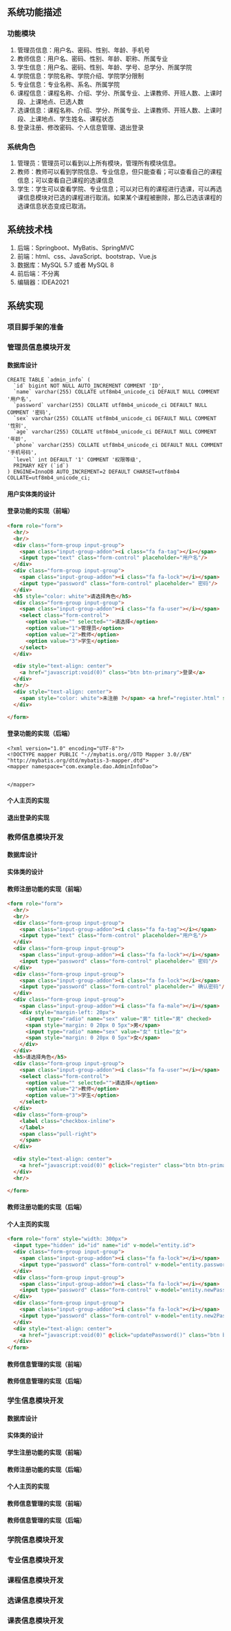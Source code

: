 ## 系统功能描述
### 功能模块 

1. 管理员信息：用户名、密码、性别、年龄、手机号
2. 教师信息：用户名、密码、性别、年龄、职称、所属专业
3. 学生信息：用户名、密码、性别、年龄、学号、总学分、所属学院
4. 学院信息：学院名称、学院介绍、学院学分限制
5. 专业信息：专业名称、系名、所属学院
6. 课程信息：课程名称、介绍、学分、所属专业、上课教师、开班人数、上课时段、上课地点、已选人数
7. 选课信息：课程名称、介绍、学分、所属专业、上课教师、开班人数、上课时段、上课地点、学生姓名、课程状态
8. 登录注册、修改密码、个人信息管理、退出登录
### 系统角色

1. 管理员：管理员可以看到以上所有模块，管理所有模块信息。
2. 教师：教师可以看到学院信息、专业信息，但只能查看；可以查看自己的课程信息；可以查看自己课程的选课信息
3. 学生：学生可以查看学院、专业信息；可以对已有的课程进行选课，可以再选课信息模块对已选的课程进行取消。如果某个课程被删除，那么已选该课程的选课信息状态变成已取消。
## 系统技术栈

1. 后端：Springboot、MyBatis、SpringMVC
2. 前端：html、css、JavaScript、bootstrap、Vue.js
3. 数据库：MySQL 5.7 或者 MySQL 8
4. 前后端：不分离
5. 编辑器：IDEA2021
## 系统实现
### 项目脚手架的准备

### 管理员信息模块开发
#### 数据库设计

```mysql
CREATE TABLE `admin_info` (
  `id` bigint NOT NULL AUTO_INCREMENT COMMENT 'ID',
  `name` varchar(255) COLLATE utf8mb4_unicode_ci DEFAULT NULL COMMENT '用户名',
  `password` varchar(255) COLLATE utf8mb4_unicode_ci DEFAULT NULL COMMENT '密码',
  `sex` varchar(255) COLLATE utf8mb4_unicode_ci DEFAULT NULL COMMENT '性别',
  `age` varchar(255) COLLATE utf8mb4_unicode_ci DEFAULT NULL COMMENT '年龄',
  `phone` varchar(255) COLLATE utf8mb4_unicode_ci DEFAULT NULL COMMENT '手机号码',
  `level` int DEFAULT '1' COMMENT '权限等级',
  PRIMARY KEY (`id`)
) ENGINE=InnoDB AUTO_INCREMENT=2 DEFAULT CHARSET=utf8mb4 COLLATE=utf8mb4_unicode_ci;
```



#### 用户实体类的设计

#### 登录功能的实现（前端）
```html
<form role="form">
  <hr/>
  <br/>
  <div class="form-group input-group">
    <span class="input-group-addon"><i class="fa fa-tag"></i></span>
    <input type="text" class="form-control" placeholder="用户名"/>
  </div>
  <div class="form-group input-group">
    <span class="input-group-addon"><i class="fa fa-lock"></i></span>
    <input type="password" class="form-control" placeholder=" 密码"/>
  </div>
  <h5 style="color: white">请选择角色</h5>
  <div class="form-group input-group">
    <span class="input-group-addon"><i class="fa fa-user"></i></span>
    <select class="form-control">
      <option value="" selected="">请选择</option>
      <option value="1">管理员</option>
      <option value="2">教师</option>
      <option value="3">学生</option>
    </select>
  </div>

  <div style="text-align: center">
    <a href="javascript:void(0)" class="btn btn-primary">登录</a>
  </div>
  <hr/>
  <div style="text-align: center">
    <span style="color: white">未注册 ?</span> <a href="register.html" style="color: yellow">点击这里 </a>
  </div>

</form>
```
#### 登录功能的实现（后端）
```
<?xml version="1.0" encoding="UTF-8"?>
<!DOCTYPE mapper PUBLIC "-//mybatis.org//DTD Mapper 3.0//EN" "http://mybatis.org/dtd/mybatis-3-mapper.dtd">
<mapper namespace="com.example.dao.AdminInfoDao">

    
</mapper>
```
#### 个人主页的实现

#### 退出登录的实现

### 教师信息模块开发
#### 数据库设计
#### 实体类的设计
#### 教师注册功能的实现（前端）
```html
<form role="form">
  <hr/>
  <br/>
  <div class="form-group input-group">
    <span class="input-group-addon"><i class="fa fa-tag"></i></span>
    <input type="text" class="form-control" placeholder="用户名"/>
  </div>
  <div class="form-group input-group">
    <span class="input-group-addon"><i class="fa fa-lock"></i></span>
    <input type="password" class="form-control" placeholder=" 密码"/>
  </div>
  <div class="form-group input-group">
    <span class="input-group-addon"><i class="fa fa-lock"></i></span>
    <input type="password" class="form-control" placeholder=" 确认密码"/>
  </div>
  <div class="form-group input-group">
    <span class="input-group-addon"><i class="fa fa-male"></i></span>
    <div style="margin-left: 20px">
      <input type="radio" name="sex" value="男" title="男" checked>
      <span style="margin: 0 20px 0 5px">男</span>
      <input type="radio" name="sex" value="女" title="女">
      <span style="margin: 0 20px 0 5px">女</span>
    </div>
  </div>
  <h5>请选择角色</h5>
  <div class="form-group input-group">
    <span class="input-group-addon"><i class="fa fa-user"></i></span>
    <select class="form-control">
      <option value="" selected="">请选择</option>
      <option value="2">教师</option>
      <option value="3">学生</option>
    </select>
  </div>
  <div class="form-group">
    <label class="checkbox-inline">
    </label>
    <span class="pull-right">
    </span>
  </div>

  <div style="text-align: center">
    <a href="javascript:void(0)" @click="register" class="btn btn-primary">注册</a>
  </div>
  <hr/>

</form>
```
#### 教师注册功能的实现（后端）

#### 个人主页的实现
```html
<form role="form" style="width: 300px">
  <input type="hidden" id="id" name="id" v-model="entity.id">
  <div class="form-group input-group">
    <span class="input-group-addon"><i class="fa fa-lock"></i></span>
    <input type="password" class="form-control" v-model="entity.password" placeholder="原密码"/>
  </div>
  <div class="form-group input-group">
    <span class="input-group-addon"><i class="fa fa-lock"></i></span>
    <input type="password" class="form-control" v-model="entity.newPassword" placeholder="新密码"/>
  </div>
  <div class="form-group input-group">
    <span class="input-group-addon"><i class="fa fa-lock"></i></span>
    <input type="password" class="form-control" v-model="entity.new2Password" placeholder="确认密码"/>
  </div>
  <div style="text-align: center">
    <a href="javascript:void(0)" @click="updatePassword()" class="btn btn-primary">提交</a>
  </div>
</form>
```
#### 教师信息管理的实现（前端）

#### 教师信息管理的实现（后端）


### 学生信息模块开发
#### 数据库设计

#### 实体类的设计

#### 学生注册功能的实现（前端）

#### 教师注册功能的实现（后端）

#### 个人主页的实现

#### 教师信息管理的实现（前端）

#### 教师信息管理的实现（后端）
### 学院信息模块开发

### 专业信息模块开发

### 课程信息模块开发

### 选课信息模块开发

### 课表信息模块开发



